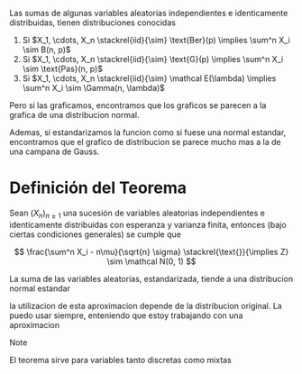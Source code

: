 Las sumas de algunas variables aleatorias independientes e identicamente distribuidas, tienen distribuciones conocidas

1. Si $X_1, \cdots, X_n \stackrel{iid}{\sim} \text{Ber}(p) \implies \sum^n X_i \sim B(n, p)$
2. Si $X_1, \cdots, X_n \stackrel{iid}{\sim} \text{G}(p) \implies \sum^n X_i \sim \text{Pas}(n, p)$
3. Si $X_1, \cdots, X_n \stackrel{iid}{\sim} \mathcal E(\lambda) \implies \sum^n X_i \sim \Gamma(n, \lambda)$

Pero si las graficamos, encontramos que los graficos se parecen a la grafica de una distribucion normal.

Ademas, si estandarizamos la funcion como si fuese una normal estandar, encontramos que el grafico de distribucion se parece mucho mas a la de una campana de Gauss.

# Definición del Teorema

Sean $(X_n)_{n \geq 1}$ una sucesión de variables aleatorias independientes e identicamente distribuidas con esperanza y varianza finita, entonces (bajo ciertas condiciones generales) se cumple que

$$
\frac{\sum^n X_i - n\mu}{\sqrt{n} \sigma} \stackrel{\text{}}{\implies Z} \sim \mathcal N(0, 1)
$$

La suma de las variables aleatorias, estandarizada, tiende a una distribucion normal estandar

la utilizacion de esta aproximacion depende de la distribucion original. La puedo usar siempre, enteniendo que estoy trabajando con una aproximacion

> [!note]
> El teorema sirve para variables tanto discretas como mixtas

